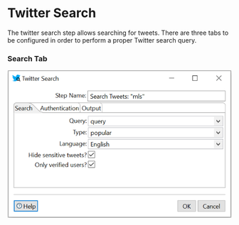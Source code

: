 # Twitter Search
The twitter search step allows searching for tweets. 
There are three tabs to be configured in order to perform a proper Twitter search query.

### Search Tab

![alt text](https://github.com/LeonardoCoelho71950/pdi-twitter-plugin/blob/master/docs/screenshots/search-tab.png "Search Tab configuration")